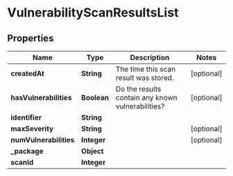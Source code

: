 
# VulnerabilityScanResultsList

## Properties
Name | Type | Description | Notes
------------ | ------------- | ------------- | -------------
**createdAt** | **String** | The time this scan result was stored. |  [optional]
**hasVulnerabilities** | **Boolean** | Do the results contain any known vulnerabilities? |  [optional]
**identifier** | **String** |  | 
**maxSeverity** | **String** |  |  [optional]
**numVulnerabilities** | **Integer** |  |  [optional]
**_package** | **Object** |  | 
**scanId** | **Integer** |  | 



